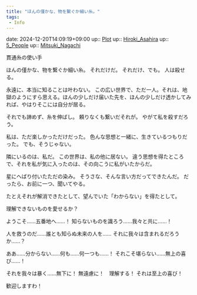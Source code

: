 ```yaml
---
title: "ほんの僅かな、物を繋ぐか細い糸。"
tags:
 - Info
---
```


date: 2024-12-20T14:09:19+09:00
up:: [Plot](Bar/Novel/Chaos/Plot.md)
up:: [Hiroki_Asahira](Bar/Novel/Nacaria/Hiroki_Asahira.md)
up:: [5_People](Bar/Novel/Nacaria/5_People.md)
up:: [Mitsuki_Nagachi](../Bar/Novel/Nacaria/Mitsuki_Nagachi.md)

貫通糸の使い手


ほんの僅かな、物を繋ぐか細い糸。
それだけだ。
それだけ、でも。
人は殺せる。

永遠に、本当に知ることは叶わない。
この広い世界で、ただ一人。それは、地獄のようにすら思える。ほんの少しだけ届いた先を、ほんの少しだけ透かしてみれば、やはりそこには自分が居る。

それでも諦めず、糸を伸ばし。
頼りなくも繋いだそれが。
やがて私を殺すだろう。


私は、ただ楽しかっただけだった。
色んな思想と一緒に、生きているつもりだった。
でも、そうじゃない。

隣にいるのは、私だ。
この世界は、私の他に居ない。
違う思想を得たところで、それを私が気に入ったのは、その向こうに私がいたからだ。

星にへばり付いたただの染み。
そうさな、そんな言い方だってできたんだ。
だったら、お前に一つ、聞いてやる。

たとえそれが解消できたとして、望んでいた「わからない」を得たとして。


理解できないものを愛せるか？






ようこそ……五番地へ……！
知らないものを識ろう……我々と共に……！

人を救うのだ……誰とも知らぬ未来の人を……
それに我々は含まれるだろうか……？

ああ……分からない……何も……何一つも……！
それこそ堪らない……無上の喜び……！

それを我々は暴く……無下に！
無遠慮に！　理解する！
それは至上の喜び！


歓迎しますわ！　






